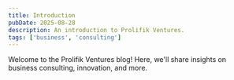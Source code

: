 ```yaml
---
title: Introduction
pubDate: 2025-08-28
description: An introduction to Prolifik Ventures.
tags: ['business', 'consulting']
---
```


Welcome to the Prolifik Ventures blog! Here, we'll share insights on business consulting, innovation, and more.

